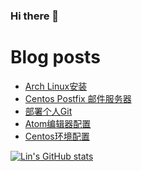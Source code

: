 ### Hi there 👋

# Blog posts
<!-- BLOG-POST-LIST:START -->
- [Arch Linux安装](https://linhandev.github.io/posts/Arch-install/)
- [Centos Postfix 邮件服务器](https://linhandev.github.io/posts/Personal-Mail/)
- [部署个人Git](https://linhandev.github.io/posts/Personal-Git/)
- [Atom编辑器配置](https://linhandev.github.io/posts/Atom/)
- [Centos环境配置](https://linhandev.github.io/posts/Centos-env-setup/)
<!-- BLOG-POST-LIST:END -->


[![Lin's GitHub stats](https://github-readme-stats.vercel.app/api?username=linhandev&theme=dark)](https://github.com/anuraghazra/github-readme-stats)
